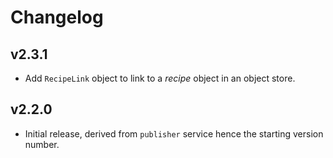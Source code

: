 # Changelog
## v2.3.1
- Add `RecipeLink` object to link to a _recipe_ object in an object store.

## v2.2.0
- Initial release, derived from `publisher` service hence the starting version number.
